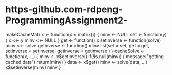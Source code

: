 # https-github.com-rdpeng-ProgrammingAssignment2-
makeCacheMatrix <- function(x = matrix()) {
  minv <- NULL
  set <- function(y) {
    x <<- y
    minv <<- NULL
  }
  get <- function() x
  setinverse <- function(solve) minv <<- solve
  getinverse <- function() minv
  list(set = set, get = get,
       setinverse = setinverse,
       getinverse = getinverse )
}
cacheSolve <- function(x, ...) {
  minv <- x$getinverse()
  if(!is.null(minv)) {
    message("getting cached data")
    return(minv)
  }
  data <- x$get()
  minv <- solve(data, ...)
  x$setinverse(minv)
  minv
}
